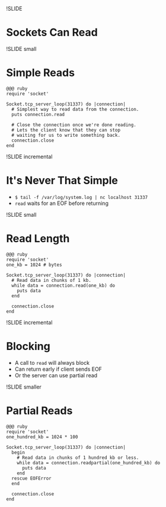 !SLIDE

# Sockets Can Read

!SLIDE small

# Simple Reads

    @@@ ruby
    require 'socket'

    Socket.tcp_server_loop(31337) do |connection|
      # Simplest way to read data from the connection.
      puts connection.read

      # Close the connection once we're done reading. 
      # Lets the client know that they can stop 
      # waiting for us to write something back.
      connection.close
    end

!SLIDE incremental

# It's Never That Simple

 * `$ tail -f /var/log/system.log | nc localhost 31337`
 * `read` waits for an EOF before returning

!SLIDE small

# Read Length

    @@@ ruby
    require 'socket'
    one_kb = 1024 # bytes

    Socket.tcp_server_loop(31337) do |connection|
      # Read data in chunks of 1 kb.
      while data = connection.read(one_kb) do
        puts data
      end

      connection.close
    end

!SLIDE incremental

# Blocking

  * A call to `read` will always block
  * Can return early if client sends EOF
  * Or the server can use partial read

!SLIDE smaller

# Partial Reads

    @@@ ruby
    require 'socket'
    one_hundred_kb = 1024 * 100

    Socket.tcp_server_loop(31337) do |connection|
      begin
        # Read data in chunks of 1 hundred kb or less.
        while data = connection.readpartial(one_hundred_kb) do
          puts data
        end
      rescue EOFError
      end

      connection.close
    end
